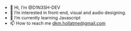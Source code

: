 - 👋 Hi, I’m @D1N3SH-DEV
- 👀 I’m interested in front-end, visual and audio designing.
- 🌱 I’m currently learning Javascript
- 📫 How to reach me dkm.hollatme@gmail.com

<!---
D1N3SH-DEV/D1N3SH-DEV is a ✨ special ✨ repository because its `README.md` (this file) appears on your GitHub profile.
You can click the Preview link to take a look at your changes.
- 💞️ I’m looking to collaborate on ...
--->
